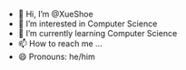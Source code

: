 - 👋 Hi, I’m @XueShoe
- 👀 I’m interested in Computer Science
- 🌱 I’m currently learning Computer Science
- 📫 How to reach me ...
- 😄 Pronouns: he/him
